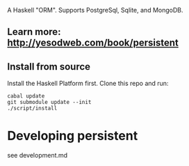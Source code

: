 A Haskell "ORM". Supports PostgreSql, Sqlite, and MongoDB.

## Learn more: http://yesodweb.com/book/persistent

## Install from source

Install the Haskell Platform first. Clone this repo and run:

    cabal update
    git submodule update --init
    ./script/install

# Developing persistent

see development.md
